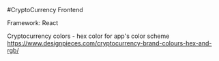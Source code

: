 #CryptoCurrency Frontend

Framework: React

Cryptocurrency colors - hex color for app's color scheme
https://www.designpieces.com/cryptocurrency-brand-colours-hex-and-rgb/